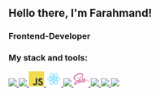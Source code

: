 ## Hello there, I'm Farahmand!
### Frontend-Developer

### My stack and tools: 

<a href='https://html5book.ru/html-html5/' target='_blank' alt='HTML'>
   <img src="https://iconape.com/wp-content/files/er/371108/svg/371108.svg" height="39">
</a>
<a href='https://html5book.ru/css-css3/' target='_blank' alt='CSS'>
   <img src="https://iconape.com/wp-content/png_logo_vector/css-3-logo.png" height="39">
</a>
<a href='https://developer.mozilla.org/ru/docs/Web/JavaScript' target='_blank' alt='JavaScript'>
   <img src="https://raw.githubusercontent.com/github/explore/80688e429a7d4ef2fca1e82350fe8e3517d3494d/topics/javascript/javascript.png" height="30">
</a>
<a href='https://reactjs.org/' target='_blank' alt='React'>
   <img src="https://raw.githubusercontent.com/github/explore/80688e429a7d4ef2fca1e82350fe8e3517d3494d/topics/react/react.png" height="30">
</a>
<a href='https://mobx.js.org/README.html' target='_blank' alt='MobX'>
   <img src="https://brandslogos.com/wp-content/uploads/thumbs/mobx-logo-vector.svg" height="30">
</a>
<a href='https://sass-lang.com/' target='_blank' alt='Sass'>
   <img src="https://raw.githubusercontent.com/github/explore/80688e429a7d4ef2fca1e82350fe8e3517d3494d/topics/sass/sass.png" height="30">
</a>
<a href='https://getbootstrap.com/' target='_blank' alt='Bootstrap'>
   <img src="https://upload.wikimedia.org/wikipedia/commons/thumb/b/b2/Bootstrap_logo.svg/512px-Bootstrap_logo.svg.png" height="30">
</a>
<a href='https://ant.design/' target='_blank' alt='AntDesign'>
   <img src="https://gw.alipayobjects.com/zos/rmsportal/rlpTLlbMzTNYuZGGCVYM.png" height="30">
</a>
<a href='https://www.figma.com/' target='_blank' alt='Figma'>
   <img src="https://iconape.com/wp-content/png_logo_vector/figma-logo.png" height="30">
</a>





